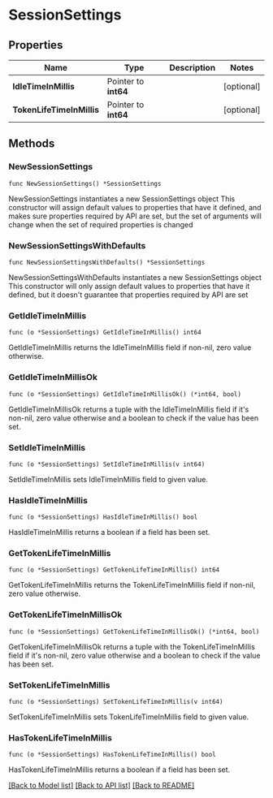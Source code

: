 # SessionSettings

## Properties

Name | Type | Description | Notes
------------ | ------------- | ------------- | -------------
**IdleTimeInMillis** | Pointer to **int64** |  | [optional] 
**TokenLifeTimeInMillis** | Pointer to **int64** |  | [optional] 

## Methods

### NewSessionSettings

`func NewSessionSettings() *SessionSettings`

NewSessionSettings instantiates a new SessionSettings object
This constructor will assign default values to properties that have it defined,
and makes sure properties required by API are set, but the set of arguments
will change when the set of required properties is changed

### NewSessionSettingsWithDefaults

`func NewSessionSettingsWithDefaults() *SessionSettings`

NewSessionSettingsWithDefaults instantiates a new SessionSettings object
This constructor will only assign default values to properties that have it defined,
but it doesn't guarantee that properties required by API are set

### GetIdleTimeInMillis

`func (o *SessionSettings) GetIdleTimeInMillis() int64`

GetIdleTimeInMillis returns the IdleTimeInMillis field if non-nil, zero value otherwise.

### GetIdleTimeInMillisOk

`func (o *SessionSettings) GetIdleTimeInMillisOk() (*int64, bool)`

GetIdleTimeInMillisOk returns a tuple with the IdleTimeInMillis field if it's non-nil, zero value otherwise
and a boolean to check if the value has been set.

### SetIdleTimeInMillis

`func (o *SessionSettings) SetIdleTimeInMillis(v int64)`

SetIdleTimeInMillis sets IdleTimeInMillis field to given value.

### HasIdleTimeInMillis

`func (o *SessionSettings) HasIdleTimeInMillis() bool`

HasIdleTimeInMillis returns a boolean if a field has been set.

### GetTokenLifeTimeInMillis

`func (o *SessionSettings) GetTokenLifeTimeInMillis() int64`

GetTokenLifeTimeInMillis returns the TokenLifeTimeInMillis field if non-nil, zero value otherwise.

### GetTokenLifeTimeInMillisOk

`func (o *SessionSettings) GetTokenLifeTimeInMillisOk() (*int64, bool)`

GetTokenLifeTimeInMillisOk returns a tuple with the TokenLifeTimeInMillis field if it's non-nil, zero value otherwise
and a boolean to check if the value has been set.

### SetTokenLifeTimeInMillis

`func (o *SessionSettings) SetTokenLifeTimeInMillis(v int64)`

SetTokenLifeTimeInMillis sets TokenLifeTimeInMillis field to given value.

### HasTokenLifeTimeInMillis

`func (o *SessionSettings) HasTokenLifeTimeInMillis() bool`

HasTokenLifeTimeInMillis returns a boolean if a field has been set.


[[Back to Model list]](../README.md#documentation-for-models) [[Back to API list]](../README.md#documentation-for-api-endpoints) [[Back to README]](../README.md)


